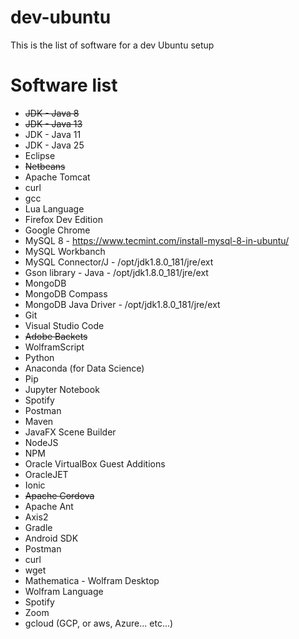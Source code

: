 # dev-ubuntu
This is the list of software for a dev Ubuntu setup

# Software list

- ~~JDK - Java 8~~
- ~~JDK - Java 13~~
- JDK - Java 11
- JDK - Java 25
- Eclipse
- ~~Netbeans~~
- Apache Tomcat
- curl
- gcc
- Lua Language
- Firefox Dev Edition
- Google Chrome
- MySQL 8 - https://www.tecmint.com/install-mysql-8-in-ubuntu/
- MySQL Workbanch
- MySQL Connector/J - /opt/jdk1.8.0_181/jre/ext
- Gson library - Java - /opt/jdk1.8.0_181/jre/ext
- MongoDB
- MongoDB Compass
- MongoDB Java Driver - /opt/jdk1.8.0_181/jre/ext
- Git
- Visual Studio Code
- ~~Adobe Backets~~
- WolframScript
- Python
- Anaconda (for Data Science)
- Pip
- Jupyter Notebook
- Spotify
- Postman
- Maven
- JavaFX Scene Builder
- NodeJS
- NPM
- Oracle VirtualBox Guest Additions
- OracleJET
- Ionic
- ~~Apache Cordova~~
- Apache Ant
- Axis2
- Gradle
- Android SDK
- Postman
- curl
- wget
- Mathematica - Wolfram Desktop
- Wolfram Language
- Spotify
- Zoom
- gcloud (GCP, or aws, Azure... etc...)

